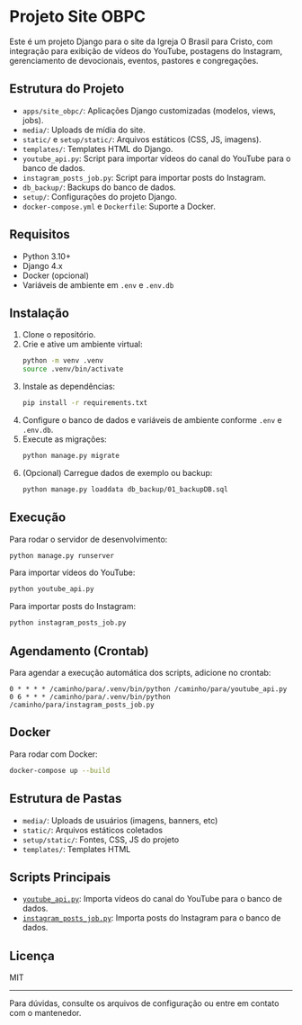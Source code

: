 # Projeto Site OBPC

Este é um projeto Django para o site da Igreja O Brasil para Cristo, com integração para exibição de vídeos do YouTube, postagens do Instagram, gerenciamento de devocionais, eventos, pastores e congregações.

## Estrutura do Projeto

- `apps/site_obpc/`: Aplicações Django customizadas (modelos, views, jobs).
- `media/`: Uploads de mídia do site.
- `static/` e `setup/static/`: Arquivos estáticos (CSS, JS, imagens).
- `templates/`: Templates HTML do Django.
- `youtube_api.py`: Script para importar vídeos do canal do YouTube para o banco de dados.
- `instagram_posts_job.py`: Script para importar posts do Instagram.
- `db_backup/`: Backups do banco de dados.
- `setup/`: Configurações do projeto Django.
- `docker-compose.yml` e `Dockerfile`: Suporte a Docker.

## Requisitos

- Python 3.10+
- Django 4.x
- Docker (opcional)
- Variáveis de ambiente em `.env` e `.env.db`

## Instalação

1. Clone o repositório.
2. Crie e ative um ambiente virtual:
   ```sh
   python -m venv .venv
   source .venv/bin/activate
   ```
3. Instale as dependências:
   ```sh
   pip install -r requirements.txt
   ```
4. Configure o banco de dados e variáveis de ambiente conforme `.env` e `.env.db`.
5. Execute as migrações:
   ```sh
   python manage.py migrate
   ```
6. (Opcional) Carregue dados de exemplo ou backup:
   ```sh
   python manage.py loaddata db_backup/01_backupDB.sql
   ```

## Execução

Para rodar o servidor de desenvolvimento:
```sh
python manage.py runserver
```

Para importar vídeos do YouTube:
```sh
python youtube_api.py
```

Para importar posts do Instagram:
```sh
python instagram_posts_job.py
```

## Agendamento (Crontab)

Para agendar a execução automática dos scripts, adicione no crontab:
```
0 * * * * /caminho/para/.venv/bin/python /caminho/para/youtube_api.py
0 6 * * * /caminho/para/.venv/bin/python /caminho/para/instagram_posts_job.py
```

## Docker

Para rodar com Docker:
```sh
docker-compose up --build
```

## Estrutura de Pastas

- `media/`: Uploads de usuários (imagens, banners, etc)
- `static/`: Arquivos estáticos coletados
- `setup/static/`: Fontes, CSS, JS do projeto
- `templates/`: Templates HTML

## Scripts Principais

- [`youtube_api.py`](youtube_api.py): Importa vídeos do canal do YouTube para o banco de dados.
- [`instagram_posts_job.py`](instagram_posts_job.py): Importa posts do Instagram para o banco de dados.

## Licença

MIT

---

Para dúvidas, consulte os arquivos de configuração ou entre em contato com o mantenedor.